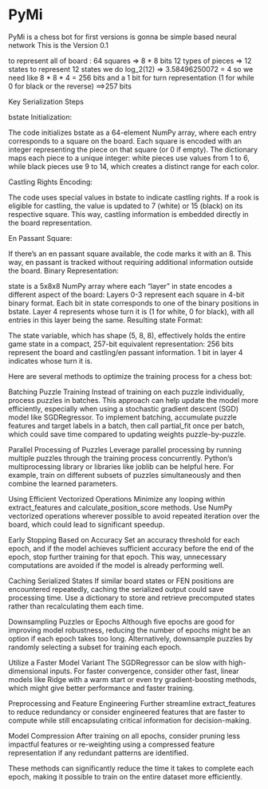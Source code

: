 ﻿# PyMi
PyMi is a chess bot for first versions is gonna be simple based neural network 
This is the Version 0.1

to represent all of board : 
    64 squares => 8 * 8 bits 
    12 types of pieces => 12 states
    to represent 12 states we do log_2(12) => 3.58496250072 = 4
    so we need like 8 * 8 * 4 = 256 bits 
    and a 1 bit for turn representation (1 for while 0 for black or the reverse)
    ==>257 bits 

Key Serialization Steps

bstate Initialization:

The code initializes bstate as a 64-element NumPy array, where each entry corresponds to a square on the board. 
Each square is encoded with an integer representing the piece on that square (or 0 if empty).
The dictionary maps each piece to a unique integer: white pieces use values from 1 to 6, while black pieces use 9 to 14, 
which creates a distinct range for each color.

Castling Rights Encoding:

The code uses special values in bstate to indicate castling rights. If a rook is eligible for castling, 
the value is updated to 7 (white) or 15 (black) on its respective square. This way, castling information is embedded directly 
in the board representation.

En Passant Square:

If there’s an en passant square available, the code marks it with an 8. This way, en passant is tracked without requiring additional information outside the board.
Binary Representation:

state is a 5x8x8 NumPy array where each “layer” in state encodes a different aspect of the board:
Layers 0-3 represent each square in 4-bit binary format. Each bit in state corresponds to one of the binary positions in bstate.
Layer 4 represents whose turn it is (1 for white, 0 for black), with all entries in this layer being the same.
Resulting state Format:

The state variable, which has shape (5, 8, 8), effectively holds the entire game state in a compact, 257-bit equivalent representation:
256 bits represent the board and castling/en passant information.
1 bit in layer 4 indicates whose turn it is.


Here are several methods to optimize the training process for a chess bot:

Batching Puzzle Training
Instead of training on each puzzle individually, process puzzles in batches. This approach can help update the model more efficiently, especially when using a stochastic gradient descent (SGD) model like SGDRegressor. To implement batching, accumulate puzzle features and target labels in a batch, then call partial_fit once per batch, which could save time compared to updating weights puzzle-by-puzzle.

Parallel Processing of Puzzles
Leverage parallel processing by running multiple puzzles through the training process concurrently. Python’s multiprocessing library or libraries like joblib can be helpful here. For example, train on different subsets of puzzles simultaneously and then combine the learned parameters.

Using Efficient Vectorized Operations
Minimize any looping within extract_features and calculate_position_score methods. Use NumPy vectorized operations wherever possible to avoid repeated iteration over the board, which could lead to significant speedup.

Early Stopping Based on Accuracy
Set an accuracy threshold for each epoch, and if the model achieves sufficient accuracy before the end of the epoch, stop further training for that epoch. This way, unnecessary computations are avoided if the model is already performing well.

Caching Serialized States
If similar board states or FEN positions are encountered repeatedly, caching the serialized output could save processing time. Use a dictionary to store and retrieve precomputed states rather than recalculating them each time.

Downsampling Puzzles or Epochs
Although five epochs are good for improving model robustness, reducing the number of epochs might be an option if each epoch takes too long. Alternatively, downsample puzzles by randomly selecting a subset for training each epoch.

Utilize a Faster Model Variant
The SGDRegressor can be slow with high-dimensional inputs. For faster convergence, consider other fast, linear models like Ridge with a warm start or even try gradient-boosting methods, which might give better performance and faster training.

Preprocessing and Feature Engineering
Further streamline extract_features to reduce redundancy or consider engineered features that are faster to compute while still encapsulating critical information for decision-making.

Model Compression
After training on all epochs, consider pruning less impactful features or re-weighting using a compressed feature representation if any redundant patterns are identified.

These methods can significantly reduce the time it takes to complete each epoch, making it possible to train on the entire dataset more efficiently.
